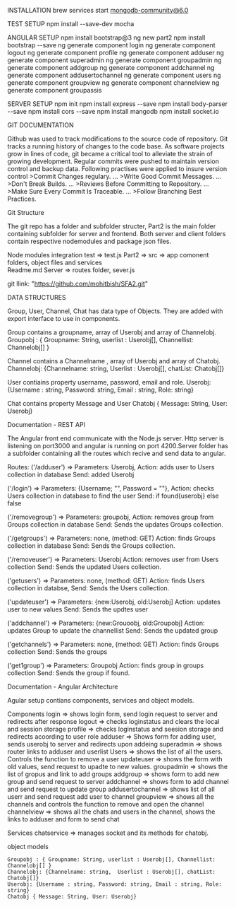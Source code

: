 INSTALLATION 
brew services start mongodb-community@6.0

TEST SETUP
npm install --save-dev mocha

ANGULAR SETUP 
    npm install bootstrap@3
    ng new part2
    npm install bootstrap --save
    ng generate component login
    ng generate component logout
    ng generate component profile
    ng generate component adduser
    ng generate component superadmin
    ng generate component groupadmin
    ng generate component addgroup
    ng generate component addchannel
    ng generate component addusertochannel
    ng generate component users
    ng generate component groupview
    ng generate component channelview
    ng generate component groupassis


SERVER SETUP
    npm init
    npm install express --save
    npm install body-parser --save
    npm install cors --save
    npm install mangodb
    npm install socket.io


GIT DOCUMENTATION

Github was used to track modifications to the source code of repository. Git tracks a running history of changes to the code base. As software projects grow in lines of code, git became  a critical tool to alleviate the strain of growing development. Regular commits were pushed to maintain version control and backup data. 
Following practises were applied to insure version control
    >Commit Changes regulary. ...
    >Write Good Commit Messages. ...
    >Don't Break Builds. ...
    >Reviews Before Committing to Repository. ...
    >Make Sure Every Commit Is Traceable. ...
    >Follow Branching Best Practices.

Git Structure

The git repo has a folder and subfolder structer, Part2 is the main folder containing subfolder for server and frontend. Both server and client folders contain respective nodemodules and package json files.

Node modules            integration test       =>          test.js
Part2             =>    src                    =>          app comonent folders, object files and services  
Readme.md               Server                 =>          routes folder, sever.js

git llink: "https://github.com/mohitbish/SFA2.git"



DATA STRUCTURES

Group, User, Channel, Chat has data type of Objects. They are added with export interface to use in components.

Group contains a groupname, array of Userobj and array of Channelobj.
Groupobj : { Groupname: String, userlist : Userobj[], Channellist: Channelobj[] }

Channel contains a Channelname , array of Userobj and array of Chatobj.
Channelobj: {Channelname: string,  Userlist : Userobj[], chatList: Chatobj[]}

User contiains property username, password, email and role.
Userobj: {Username : string, Password: string, Email : string, Role: string}

Chat contains property Message and User
Chatobj { Message: String, User: Userobj}



Documentation - REST API

The Angular front end communicate with the Node.js server. Http server is listening on port3000 and angular is running on port 4200.Server folder has a subfolder containing all the routes which recive and send data to angular.

Routes:
('/adduser') => Parameters: Userobj, 
                Action: adds user to Users collection in database 
                Send: added Userobj

('/login') =>   Parameters: {Username; "", Password = ""},
                Action: checks Users collection in database to find the user 
                Send:  if found{userobj} else false

('/removegroup') => Parameters: groupobj,
                    Action: removes group from Groups collection in database 
                    Send:  Sends the updates Groups collection.

('/getgroups') =>   Parameters: none, (method: GET)
                    Action: finds Groups collection in database
                    Send:  Sends the Groups collection.

('/removeuser') =>  Parameters: Userobj
                    Action: removes user from Users collection
                    Send:  Sends the updated Users  collection.


('getusers') =>     Parameters: none, (method: GET)
                    Action: finds Users collection in databse,
                    Send:  Sends the  Users  collection.


('updateuser') =>    Parameters: {new:Userobj, old:Userobj]
                        Action: updates user to new values 
                        Send:  Sends the  updtes user 

('addchannel') =>    Parameters: {new:Grouoobj, old:Groupobj]
                        Action: updates Group to update the channellist 
                        Send:  Sends the updated group 


('getchannels') =>    Parameters: none, (method: GET)
                      Action: finds Groups collection
                      Send: Sends the groups 

('get1group') =>    Parameters: Groupobj
                    Action: finds group in groups collection
                    Send: Sends the group if found. 



Documentation - Angular Architecture

Agular setup contians components, services and object models.

Components
    login => shows login form, send login request to server and redirects after response
    logout => checks loginstatus and clears the local and session storage
    profile => checks loginstatus and seesion storage and redirects acoording to user role
    adduser => Shows form for adding user, sends userobj to server and redirects upon addeing
    superadmin => shows router links to adduser and userlist
    Users => shows the list of all the users. Controls the function to remove a user
    updateuser => shows the form  with old values, send request to upadte to new values.
    groupadmin => shows the list of gropus and link to add groups
    addgroup => shows form to add new group and send request to server
    addchannel => shows form to add channel and send request to update group
    addusertochannel => shows list of all userr and send request add user to channel
    groupview => shows all the channels and controls the function to remove and open the channel
    channelview => shows all the chats and users in the channel, shows the links to adduser and form to send chat

Services
    chatservice => manages socket and its methods for chatobj.

object models

    Groupobj : { Groupname: String, userlist : Userobj[], Channellist: Channelobj[] }
    Channelobj: {Channelname: string,  Userlist : Userobj[], chatList: Chatobj[]}
    Userobj: {Username : string, Password: string, Email : string, Role: string}
    Chatobj { Message: String, User: Userobj}
